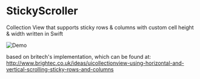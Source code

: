 # StickyScroller

Collection View that supports sticky rows & columns with custom cell height & width written in Swift

![Demo](https://cloud.githubusercontent.com/assets/11936956/12534347/2c5f93f4-c21a-11e5-8714-82a809bbf90b.gif)

based on britech's implementation, which can be found at:
http://www.brightec.co.uk/ideas/uicollectionview-using-horizontal-and-vertical-scrolling-sticky-rows-and-columns